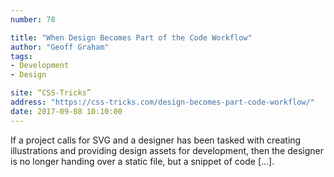 ```yaml
---
number: 78

title: "When Design Becomes Part of the Code Workflow"
author: "Geoff Graham"
tags:
- Development
- Design

site: “CSS-Tricks”
address: "https://css-tricks.com/design-becomes-part-code-workflow/"
date: 2017-09-08 10:10:00
---
```


If a project calls for SVG and a designer has been tasked with creating illustrations and providing design assets for development, then the designer is no longer handing over a static file, but a snippet of code […].
